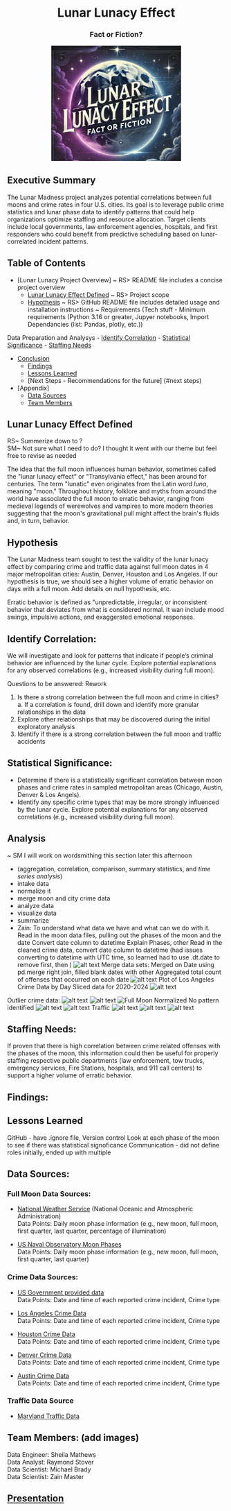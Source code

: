 <h1 align = "center" > Lunar Lunacy Effect </h1>
<h3 align = "center" > Fact or Fiction? </h3>
<p align = "center" >
    <img title="Lunar Madness" img src = "lunar_madness.png" alt = "Lunar Madness" width = "300"/>
    </p>

## Executive Summary  
The Lunar Madness project analyzes potential correlations between full moons and crime rates in four U.S. cities. Its goal is to leverage public crime statistics and lunar phase data to identify patterns that could help organizations optimize staffing and resource allocation. Target clients include local governments, law enforcement agencies, hospitals, and first responders who could benefit from predictive scheduling based on lunar-correlated incident patterns. 

## Table of Contents
- [Lunar Lunacy Project Overview]
 ~ RS> README file includes a concise project overview 
    - [Lunar Lunacy Effect Defined](#lunar-lunacy-effect-defined)
 ~ RS> Project scope
    - [Hypothesis](#hypothesis)
 ~ RS> GitHub README file includes detailed usage and installation instructions 
      ~ Requirements (Tech stuff - Minimum requirements (Python 3.16 or greater, Jupyer notebooks, Import Dependancies (list: Pandas, plotly, etc.))

Data Preparation and Analysys
    - [Identify Correlation](#identify-correlation)
    - [Statistical Significance](#statistical-significance)
    - [Staffing Needs](#staffing-needs)
- [Conclusion](#conclusion)
    - [Findings](#findings)
    - [Lessons Learned](#lessons-learned)
    - [Next Steps - Recommendations for the future] (#next steps)  
- [Appendix] 
    - [Data Sources](#data-sources)
    - [Team Members](#team-members)


## Lunar Lunacy Effect Defined
RS~ Summerize down to ?   
SM~ Not sure what I need to do? I thought it went with our theme but feel free to revise as needed  
  
The idea that the full moon influences human behavior, sometimes called the "lunar lunacy effect" or "Transylvania effect," has been around for centuries. The term "lunatic" even originates from the Latin word *luna*, meaning "moon." Throughout history, folklore and myths from around the world have associated the full moon to erratic behavior, ranging from medieval legends of werewolves and vampires to more modern theories suggesting that the moon's gravitational pull might affect the brain's fluids and, in turn, behavior. 

## Hypothesis
The Lunar Madness team sought to test the validity of the lunar lunacy effect by comparing crime and traffic data against full moon dates in 4 major metropolitan cities: Austin, Denver, Houston and Los Angeles. If our hypothesis is true, we should see a higher volume of erratic behavior on days with a full moon. Add details on null hypothesis, etc.

Erratic behavior is defined as "unpredictable, irregular, or inconsistent behavior that deviates from what is considered normal. It wan include mood swings, impulsive actions, and exaggerated emotional responses. 


## Identify Correlation:
We will investigate and look for patterns that indicate if people’s criminal behavior are influenced by the lunar cycle. Explore potential explanations for any observed correlations (e.g., increased visibility during full moon).

Questions to be answered: Rework
1. Is there a strong correlation between the full moon and crime in cities?  
    a. If a correlation is found, drill down and identify more granular relationships in the data
2. Explore other relationships that may be discovered during the initial exploratory analysis
3. Identify if there is a strong correlation between the full moon and traffic accidents

## Statistical Significance:
- Determine if there is a statistically significant correlation between moon phases and crime rates in sampled metropolitan areas (Chicago, Austin, Denver & Los Angels).
- Identify any specific crime types that may be more strongly influenced by the lunar cycle. Explore potential explanations for any observed correlations (e.g., increased visibility during full moon).

## Analysis 
~ SM I will work on wordsmithing this section later this afternoon
- (aggregation, correlation, comparison, summary statistics, and *time series analysis*)
- intake data
- normalize it
- merge moon and city crime data
- analyze data
- visualize data
- summarize
- Zain: To understand what data we have and what can we do with it. 
Read in the moon data files, pulling out the phases of the moon and the date
Convert date column to datetime
Explain Phases, other
Read in the cleaned crime data, convert date column to datetime (had issues converting to datetime with UTC time, so learned had to use .dt.date to remove first, then )
![alt text](image.png)
Merge data sets: Merged on Date using pd.merge right join, filled blank dates with other
Aggregated total count of offenses that occurred on each date
![alt text](image-1.png)
Plot of Los Angeles Crime Data by Day
Sliced data for 2020-2024
![alt text](image-2.png)

Outlier crime data: 
![alt text](image-3.png)
![alt text](image-4.png)
![Full Moon Normalized](image-5.png)
No pattern identified
![alt text](image-6.png)
![alt text](image-7.png)
Traffic ![alt text](image-8.png)
![alt text](image-9.png)
![alt text](image-10.png)

## Staffing Needs:
If proven that there is high correlation between crime related offenses with the phases of the moon, this information could then be useful for properly staffing respective public departments (law enforcement, tow trucks, emergency services, Fire Stations, hospitals, and 911 call centers) to support a higher volume of erratic behavior.

## Findings: 


## Lessons Learned
GitHub - have .ignore file, 
Version control
Look at each phase of the moon to see if there was statistical signoficance
Communication - did not define roles initially, ended up with multiple 

## Data Sources:
### Full Moon Data Sources:
- [National Weather Service](https://www.weather.gov/box/sunmoon)
 (National Oceanic and Atmospheric Administration)  
Data Points:  Daily moon phase information (e.g., new moon, full moon, first quarter, last quarter, percentage of illumination)  

- [US Naval Observatory Moon Phases](https://aa.usno.navy.mil/calculated/moon/phases?date=2024-01-10&nump=50&format=t&submit=Get+Data)  
Data Points:  Daily moon phase information (e.g., new moon, full moon, first quarter, last quarter)   

### Crime Data Sources:
- [US Government provided data](https://catalog.data.gov/dataset/?tags=crime)  
Data Points: Date and time of each reported crime incident, Crime type  

- [Los Angeles Crime Data](https://data.lacity.org/Public-Safety/Crime-Data-from-2020-to-Present/2nrs-mtv8/about_data)  
Data Points: Date and time of each reported crime incident, Crime type  

- [Houston Crime Data](https://www.kaggle.com/datasets/iamkevin/raw-aggregate-houston-crime-report-data)  
Data Points: Date and time of each reported crime incident, Crime type  

- [Denver Crime Data](https://www.kaggle.com/code/paulo098/denver-crime-data-analysis-and-prediction)  
Data Points: Date and time of each reported crime incident, Crime type  

- [Austin Crime Data](https://catalog.data.gov/dataset/crime-reports-bf2b7)  
Data Points: Date and time of each reported crime incident, Crime type  

### Traffic Data Source
- [Maryland Traffic Data](https://data.montgomerycountymd.gov/Public-Safety/Traffic-Violations/4mse-ku6q/about_data)


## Team Members: (add images)
Data Engineer: Sheila Mathews  
Data Analyst: Raymond Stover  
Data Scientist: Michael Brady  
Data Scientist: Zain Master  

## [Presentation](https://docs.google.com/presentation/d/1stl1fJb9OlSzICY6XXBW35ircUMwCN8yHXWsC-sYAcs/edit?usp=sharing)
